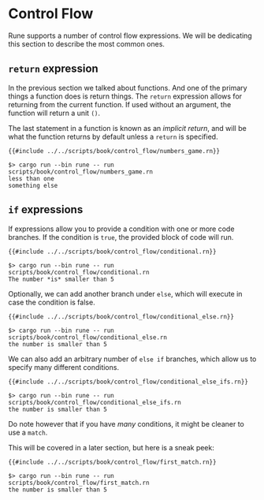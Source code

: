 # Control Flow

Rune supports a number of control flow expressions. We will be dedicating this
section to describe the most common ones.

## `return` expression

In the previous section we talked about functions. And one of the primary things
a function does is return things. The `return` expression allows for returning
from the current function. If used without an argument, the function will return
a unit `()`.

The last statement in a function is known as an *implicit return*, and will be
what the function returns by default unless a `return` is specified.

```rune
{{#include ../../scripts/book/control_flow/numbers_game.rn}}
```

```text
$> cargo run --bin rune -- run scripts/book/control_flow/numbers_game.rn
less than one
something else
```

## `if` expressions

If expressions allow you to provide a condition with one or more code branches.
If the condition is `true`, the provided block of code will run.

```rune
{{#include ../../scripts/book/control_flow/conditional.rn}}
```

```text
$> cargo run --bin rune -- run scripts/book/control_flow/conditional.rn
The number *is* smaller than 5
```

Optionally, we can add another branch under `else`, which will execute in case
the condition is false.

```rune
{{#include ../../scripts/book/control_flow/conditional_else.rn}}
```

```text
$> cargo run --bin rune -- run scripts/book/control_flow/conditional_else.rn
the number is smaller than 5
```

We can also add an arbitrary number of `else if` branches, which allow us to
specify many different conditions.

```rune
{{#include ../../scripts/book/control_flow/conditional_else_ifs.rn}}
```

```text
$> cargo run --bin rune -- run scripts/book/control_flow/conditional_else_ifs.rn
the number is smaller than 5
```

Do note however that if you have *many* conditions, it might be cleaner to use
a `match`.

This will be covered in a later section, but here is a sneak peek:

```rune
{{#include ../../scripts/book/control_flow/first_match.rn}}
```

```text
$> cargo run --bin rune -- run scripts/book/control_flow/first_match.rn
the number is smaller than 5
```
